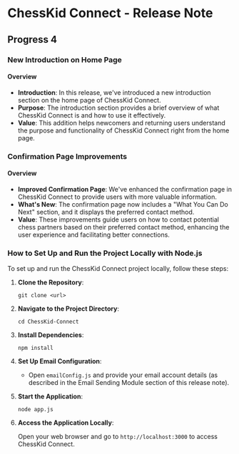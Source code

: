 ﻿
# ChessKid Connect - Release Note

## Progress 4

### New Introduction on Home Page

#### Overview

- **Introduction**: In this release, we've introduced a new introduction section on the home page of ChessKid Connect.
- **Purpose**: The introduction section provides a brief overview of what ChessKid Connect is and how to use it effectively.
- **Value**: This addition helps newcomers and returning users understand the purpose and functionality of ChessKid Connect right from the home page.

### Confirmation Page Improvements

#### Overview

- **Improved Confirmation Page**: We've enhanced the confirmation page in ChessKid Connect to provide users with more valuable information.
- **What's New**: The confirmation page now includes a "What You Can Do Next" section, and it displays the preferred contact method.
- **Value**: These improvements guide users on how to contact potential chess partners based on their preferred contact method, enhancing the user experience and facilitating better connections.

### How to Set Up and Run the Project Locally with Node.js

To set up and run the ChessKid Connect project locally, follow these steps:

1. **Clone the Repository**:

   ```shell
   git clone <url>
   ```

2. **Navigate to the Project Directory**:

   ```shell
   cd ChessKid-Connect
   ```

3. **Install Dependencies**:

   ```shell
   npm install
   ```

4. **Set Up Email Configuration**:

   - Open `emailConfig.js` and provide your email account details (as described in the Email Sending Module section of this release note).

5. **Start the Application**:

   ```shell
   node app.js
   ```

6. **Access the Application Locally**:

   Open your web browser and go to `http://localhost:3000` to access ChessKid Connect.

